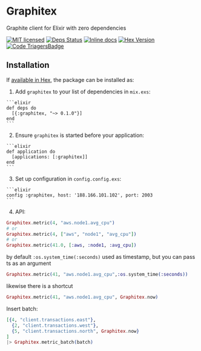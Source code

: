 # Graphitex

Graphite client for Elixir with zero dependencies


[![MIT licensed](https://img.shields.io/badge/license-MIT-blue.svg)](https://github.com/msoedov/graphitex/blob/master/LICENSE)
[![Deps Status](https://beta.hexfaktor.org/badge/all/github/msoedov/graphitex.svg)](https://beta.hexfaktor.org/github/msoedov/graphitex)
[![Inline docs](https://inch-ci.org/github/msoedov/graphitex.svg?branch=master)](https://inch-ci.org/github/msoedov/graphitex) [![Hex Version](https://img.shields.io/hexpm/v/graphitex.svg)](https://hex.pm/packages/graphitex)
[![Code TriagersBadge](https://www.codetriage.com/msoedov/graphitex/badges/users.svg)](https://www.codetriage.com/msoedov/ggraphitex)


## Installation

If [available in Hex](https://hex.pm/docs/publish), the package can be installed as:

  1. Add `graphitex` to your list of dependencies in `mix.exs`:

    ```elixir
    def deps do
      [{:graphitex, "~> 0.1.0"}]
    end
    ```

  2. Ensure `graphitex` is started before your application:

    ```elixir
    def application do
      [applications: [:graphitex]]
    end
    ```
  3. Set up configuration in `config.config.exs`:

    ```elixir
    config :graphitex, host: '188.166.101.102', port: 2003
    ```
  4. API:

  ```elixir
  Graphitex.metric(4, "aws.node1.avg_cpu")
  # or
  Graphitex.metric(4, ["aws", "node1", "avg_cpu"])
  # or
  Graphitex.metric(41.0, [:aws, :node1, :avg_cpu])
  ```

  by default `:os.system_time(:seconds)` used as timestamp, but you can pass ts as an argument

  ```elixir
  Graphitex.metric(41, "aws.node1.avg_cpu",:os.system_time(:seconds))

  ```
  likewise there is a shortcut

  ```elixir
  Graphitex.metric(41, "aws.node1.avg_cpu", Graphitex.now)

  ```

  Insert batch:
  ```elixir
  [{4, "client.transactions.east"},
    {2, "client.transactions.west"},
    {5, "client.transactions.north", Graphitex.now}
  ]
  |> Graphitex.metric_batch(batch)

  ```
